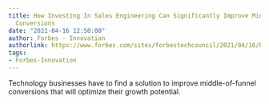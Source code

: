 ```yaml
---
title: How Investing In Sales Engineering Can Significantly Improve Middle-Of-Funnel
  Conversions
date: "2021-04-16 12:50:00"
author: Forbes - Innovation
authorlink: https://www.forbes.com/sites/forbestechcouncil/2021/04/16/how-investing-in-sales-engineering-can-significantly-improve-middle-of-funnel-conversions/
tags:
- Forbes-Innovation
---
```

Technology businesses have to find a solution to improve middle-of-funnel conversions that will optimize their growth potential.
